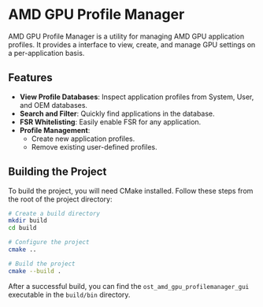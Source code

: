 # AMD GPU Profile Manager

AMD GPU Profile Manager is a utility for managing AMD GPU application profiles. It provides a interface to view, create, and manage GPU settings on a per-application basis.

## Features

- **View Profile Databases**: Inspect application profiles from System, User, and OEM databases.
- **Search and Filter**: Quickly find applications in the database.
- **FSR Whitelisting**: Easily enable FSR for any application.
- **Profile Management**:
    - Create new application profiles.
    - Remove existing user-defined profiles.

## Building the Project

To build the project, you will need CMake installed. Follow these steps from the root of the project directory:

```bash
# Create a build directory
mkdir build
cd build

# Configure the project
cmake ..

# Build the project
cmake --build .
```

After a successful build, you can find the `ost_amd_gpu_profilemanager_gui` executable in the `build/bin` directory.
